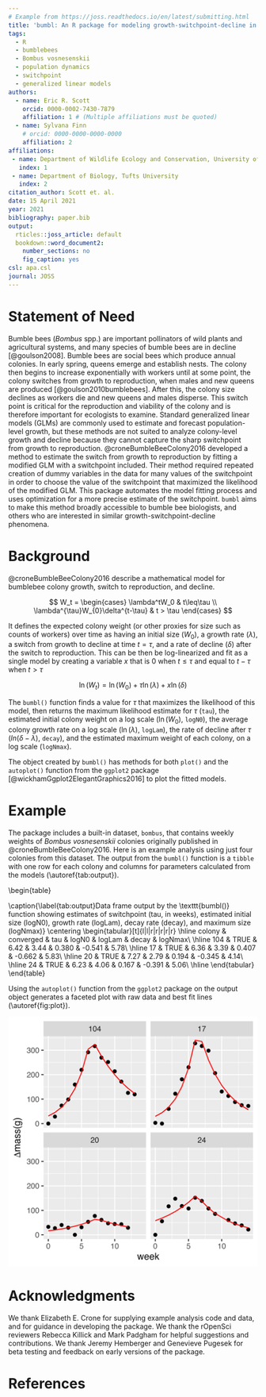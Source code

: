 ```yaml
---
# Example from https://joss.readthedocs.io/en/latest/submitting.html
title: 'bumbl: An R package for modeling growth-switchpoint-decline in bumblebee colony size'
tags:
  - R
  - bumblebees
  - Bombus vosnesenskii
  - population dynamics
  - switchpoint
  - generalized linear models
authors:
  - name: Eric R. Scott
    orcid: 0000-0002-7430-7879
    affiliation: 1 # (Multiple affiliations must be quoted)
  - name: Sylvana Finn
    # orcid: 0000-0000-0000-0000
    affiliation: 2
affiliations:
 - name: Department of Wildlife Ecology and Conservation, University of Florida
   index: 1
 - name: Department of Biology, Tufts University
   index: 2
citation_author: Scott et. al.
date: 15 April 2021
year: 2021
bibliography: paper.bib
output: 
  rticles::joss_article: default
  bookdown::word_document2:
    number_sections: no
    fig_caption: yes
csl: apa.csl
journal: JOSS
---
```


# Statement of Need

Bumble bees (*Bombus* spp.) are important pollinators of wild plants and agricultural systems, and many species of bumble bees are in decline [@goulson2008]. Bumble bees are social bees which produce annual colonies. In early spring, queens emerge and establish nests. The colony then begins to increase exponentially with workers until at some point, the colony switches from growth to reproduction, when males and new queens are produced [@goulson2010bumblebees]. After this, the colony size declines as workers die and new queens and males disperse. This switch point is critical for the reproduction and viability of the colony and is therefore important for ecologists to examine. Standard generalized linear models (GLMs) are commonly used to estimate and forecast population-level growth, but these methods are not suited to analyze colony-level growth and decline because they cannot capture the sharp switchpoint from growth to reproduction. @croneBumbleBeeColony2016 developed a method to estimate the switch from growth to reproduction by fitting a modified GLM with a switchpoint included.
Their method required repeated creation of dummy variables in the data for many values of the switchpoint in order to choose the value of the switchpoint that maximized the likelihood of the modified GLM.
This package automates the model fitting process and uses optimization for a more precise estimate of the switchpoint.
`bumbl` aims to make this method broadly accessible to bumble bee biologists, and others who are interested in similar growth-switchpoint-decline phenomena.

# Background

@croneBumbleBeeColony2016 describe a mathematical model for bumblebee colony growth, switch to reproduction, and decline.

$$
W_t = 
  \begin{cases}
  \lambda^tW_0 & t\leq\tau \\
  \lambda^{\tau}W_{0}\delta^{t-\tau} & t > \tau
  \end{cases}
$$

It defines the expected colony weight (or other proxies for size such as counts of workers) over time as having an initial size ($W_0$), a growth rate ($\lambda$), a switch from growth to decline at time $t = \tau$, and a rate of decline ($\delta$) after the switch to reproduction.
This can be then be log-linearized and fit as a single model by creating a variable $x$ that is 0 when $t \leq \tau$ and equal to $t - \tau$ when $t > \tau$

$$
\ln(W_t) = \ln(W_0) + \tau\ln(\lambda) + x\ln(\delta)
$$

The `bumbl()` function finds a value for $\tau$ that maximizes the likelihood of this model, then returns the maximum likelihood estimate for $\tau$ (`tau`), the estimated initial colony weight on a log scale ($\ln({W_0})$, `logN0`), the average colony growth rate on a log scale ($\ln(\lambda)$, `logLam`), the rate of decline after $\tau$ ($ln(\delta - \lambda)$, `decay`), and the estimated maximum weight of each colony, on a log scale (`logNmax`).

The object created by `bumbl()` has methods for both `plot()` and the `autoplot()` function from the `ggplot2` package [@wickhamGgplot2ElegantGraphics2016] to plot the fitted models.

# Example



The package includes a built-in dataset, `bombus`, that contains weekly weights of *Bombus vosnesenskii* colonies originally published in @croneBumbleBeeColony2016.
Here is an example analysis using just four colonies from this dataset.
The output from the `bumbl()` function is a `tibble` with one row for each colony and columns for parameters calculated from the models (\autoref{tab:output}).



\begin{table}

\caption{\label{tab:output}Data frame output by the \texttt{bumbl()} function showing estimates of switchpoint (tau, in weeks), estimated initial size (logN0), growth rate (logLam), decay rate (decay), and maximum size (logNmax)}
\centering
\begin{tabular}[t]{l|l|r|r|r|r|r}
\hline
colony & converged & tau & logN0 & logLam & decay & logNmax\\
\hline
104 & TRUE & 6.42 & 3.44 & 0.380 & -0.541 & 5.78\\
\hline
17 & TRUE & 6.36 & 3.39 & 0.407 & -0.662 & 5.83\\
\hline
20 & TRUE & 7.27 & 2.79 & 0.194 & -0.345 & 4.14\\
\hline
24 & TRUE & 6.23 & 4.06 & 0.167 & -0.391 & 5.06\\
\hline
\end{tabular}
\end{table}

Using the `autoplot()` function from the `ggplot2` package on the output object generates a faceted plot with raw data and best fit lines (\autoref{fig:plot}).

![Results of analysis by the `bumbl()` function as visualized by `ggplot2::autoplot()`.  Each facet represents one of the four colonies. Raw data are plotted as points with the red line representing the fitted values for those points.\label{fig:plot}](plot-1.png)

# Acknowledgments

We thank Elizabeth E. Crone for supplying example analysis code and data, and for guidance in developing the package. 
We thank the rOpenSci reviewers Rebecca Killick and Mark Padgham for helpful suggestions and contributions.
We thank Jeremy Hemberger and Genevieve Pugesek for beta testing and feedback on early versions of the package.

# References
